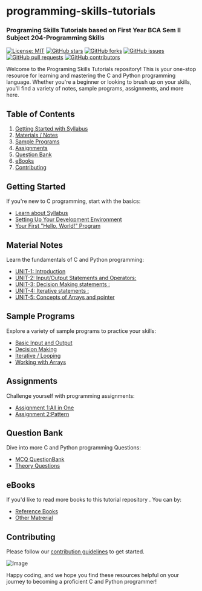 # programming-skills-tutorials
### Programing Skills Tutorials based on First Year BCA Sem II Subject 204-Programming Skills 

[![License: MIT](https://img.shields.io/badge/License-MIT-blue.svg)](LICENSE)
[![GitHub stars](https://img.shields.io/github/stars/sbccas/c-programming-tutorial.svg)](https://github.com/sbccas/c-programming-tutorials/stargazers)
[![GitHub forks](https://img.shields.io/github/forks/sbccas/c-programming-tutorials.svg)](https://github.com/sbccas/c-programming-tutorials/network)
[![GitHub issues](https://img.shields.io/github/issues/sbccas/c-programming-tutorials.svg)](https://github.com/sbccas/c-programming-tutorials/issues)
[![GitHub pull requests](https://img.shields.io/github/issues-pr/sbccas/c-programming-tutorials.svg)](https://github.com/sbccas/c-programming-tutorials/pulls)
[![GitHub contributors](https://img.shields.io/github/contributors/sbccas/c-programming-tutorials.svg)](https://github.com/sbccas/c-programming-tutorials/graphs/contributors)

Welcome to the Programing Skills Tutorials repository! This is your one-stop resource for learning and mastering the C and Python programming language. Whether you're a beginner or looking to brush up on your skills, you'll find a variety of notes, sample programs, assignments, and more here.

## Table of Contents

1. [Getting Started with Syllabus](#getting-started)
2. [Materials / Notes](#material-notes)
3. [Sample Programs](#sample-programs)
4. [Assignments](#assignments)
5. [Question Bank](#question-bank)
6. [eBooks](#ebooks)
7. [Contributing](#contributing)

## Getting Started

If you're new to C programming, start with the basics:

- [Learn about Syllabus](1_Syllabus/CPPM_Syllabus_2020-21.pdf)
- [Setting Up Your Development Environment](1_Syllabus/setup.md)
- [Your First "Hello, World!" Program](3_Programs/HELLO.C)

## Material Notes

Learn the fundamentals of C and Python programming:

- [UNIT-1: Introduction](2_Notes/104_CPPM_Unit_1.pdf)
- [UNIT-2: Input/Output Statements and Operators:](2_Notes/104_CPPM_Unit_2.pdf)
- [UNIT-3: Decision Making statements :](2_Notes/104_CPPM_Unit_3.pdf)
- [UNIT-4: Iterative statements :](2_Notes/104_CPPM_Unit_4.pdf)
- [UNIT-5: Concepts of Arrays and pointer](2_Notes/104_CPPM_Unit_5.pdf)

## Sample Programs

Explore a variety of sample programs to practice your skills:

- [Basic Input and Output](3_Programs/)
- [Decision Making](3_Programs/)
- [Iterative / Looping ](3_Programs/)
- [Working with Arrays](3_Programs/p_array1.c)

## Assignments

Challenge yourself with programming assignments:

- [Assignment 1:All in One](4_Assignments/104_CPPM_Practical_Assignment_Sheet.pdf)
- [Assignment 2:Pattern](4_Assignments/104_CPPM_Pattern_Programs_in_C.pdf)

## Question Bank

Dive into more C and Python programming Questions:

- [MCQ QuestionBank](5_QuestionBank/104_CPPM_All_Units_MCQs.pdf)
- [Theory Questions](5_QuestionBank/104_CPPM_All_Units_MCQs.pdf)

## eBooks

If you'd like to read more books to this tutorial repository . You can by:

- [Reference Books](6_eBooks/)
- [Other Matrerial](6_eBooks/)

## Contributing
Please follow our [contribution guidelines](README.md) to get started.

<img src="https://github.com/sbccas/c-programming-tutorials/blob/main/resources/Banner.png" alt="Image" width="Auto" height="Auto">

Happy coding, and we hope you find these resources helpful on your journey to becoming a proficient C and Python programmer!

